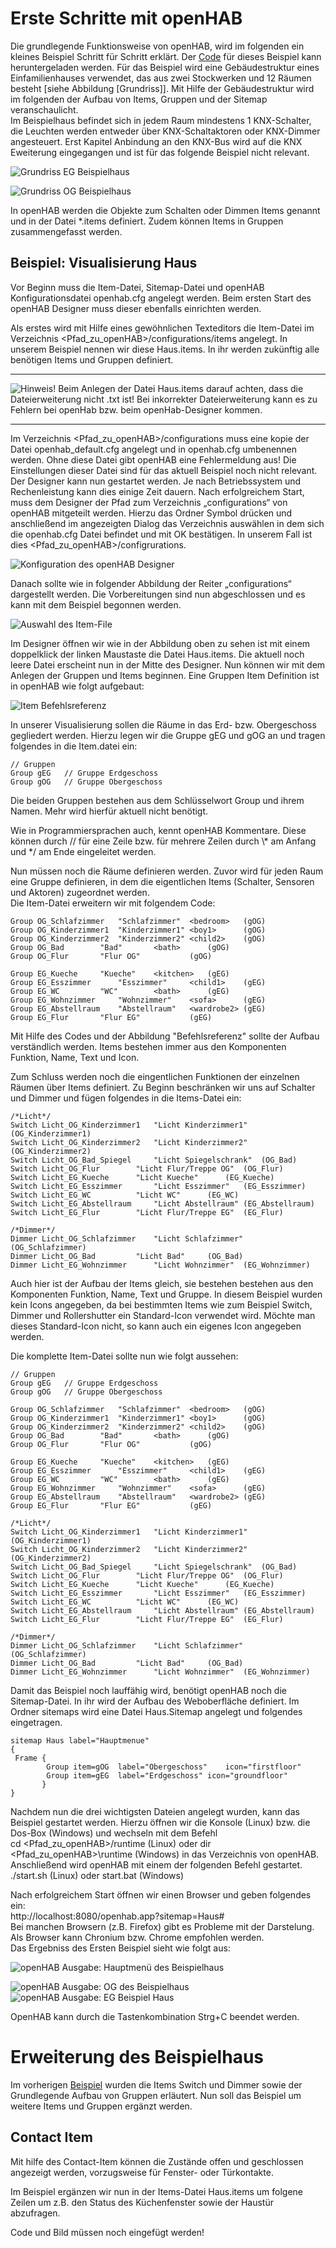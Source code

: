 Erste Schritte mit openHAB
==========================

Die grundlegende Funktionsweise von openHAB, wird im folgenden ein kleines Beispiel Schritt für Schritt erklärt.
Der [Code](../examples/house.zip "Test") für dieses Beispiel kann heruntergeladen werden.
Für das Beispiel wird eine Gebäudestruktur eines Einfamilienhauses verwendet, das aus
zwei Stockwerken und 12 Räumen besteht [siehe Abbildung [Grundriss]].
Mit Hilfe der Gebäudestruktur wird im folgenden der Aufbau von Items,
Gruppen und der Sitemap veranschaulicht.\
Im Beispielhaus befindet sich in jedem Raum mindestens 1 KNX-Schalter,
die Leuchten werden entweder über KNX-Schaltaktoren oder KNX-Dimmer
angesteuert. Erst Kapitel Anbindung an den KNX-Bus wird auf die KNX Eweiterung eingegangen und ist für das folgende Beispiel nicht relevant.

![Grundriss EG Beispielhaus](images/grundriss_erdgeschoss.png "Grundriss vom EG des Beispielhaus")

![Grundriss OG Beispielhaus](images/grundriss_obergeschoss.png "Grundriss vom OG des Beispielhaus")

In openHAB werden die Objekte zum Schalten oder Dimmen Items genannt und
in der Datei *.items definiert. Zudem können Items in Gruppen
zusammengefasst werden.

Beispiel: Visualisierung Haus
-----------------------------

Vor Beginn muss die Item-Datei, Sitemap-Datei und openHAB
Konfigurationsdatei openhab.cfg angelegt werden. Beim ersten Start des
openHAB Designer muss dieser ebenfalls einrichten werden.

Als erstes wird mit Hilfe eines gewöhnlichen Texteditors die Item-Datei
im Verzeichnis <Pfad_zu_openHAB>/configurations/items angelegt. In
unserem Beispiel nennen wir diese Haus.items. In ihr werden zukünftig
alle benötigen Items und Gruppen definiert.

* * * * *
![Hinweis!](images/Warning.png "Hinweis: Auf Dateierweiterung achten!")
Beim Anlegen der Datei Haus.items darauf achten, dass die
Dateierweiterung nicht .txt ist! Bei inkorrekter Dateierweiterung kann
es zu Fehlern bei openHab bzw. beim openHab-Designer kommen.

* * * * *

Im Verzeichnis <Pfad_zu_openHAB>/configurations muss eine kopie der
Datei openhab_default.cfg angelegt und in openhab.cfg umbenennen
werden. Ohne diese Datei gibt openHAB eine Fehlermeldung aus! Die
Einstellungen dieser Datei sind für das aktuell Beispiel noch nicht relevant. Der Designer kann
nun gestartet werden. Je nach Betriebssystem und Rechenleistung kann
dies einige Zeit dauern. Nach erfolgreichem Start, muss dem Designer der
Pfad zum Verzeichnis „configurations“ von openHAB mitgeteilt werden. Hierzu das Ordner Symbol drücken
und anschließend im angezeigten Dialog das Verzeichnis auswählen in dem
sich die openhab.cfg Datei befindet und mit OK bestätigen. In unserem
Fall ist dies <Pfad_zu_openHAB>/configrurations.

![Konfiguration des openHAB Designer](images/openHAB_Designer_Configuration.png "Konfiguration des openHAB Designer")

Danach sollte wie in folgender Abbildung der Reiter „configurations“ dargestellt werden. Die Vorbereitungen sind nun
abgeschlossen und es kann mit dem Beispiel begonnen werden.

![Auswahl des Item-File](images/openHAB_Designer_Item_File.png "Auswahl des Item-File")

Im Designer öffnen wir wie in der Abbildung oben zu sehen ist mit einem doppelklick der linken Maustaste die Datei Haus.items.
Die aktuell noch leere Datei erscheint nun in der Mitte des Designer. Nun können wir mit dem Anlegen der Gruppen und Items beginnen. Eine Gruppen Item Definition ist in openHAB wie folgt aufgebaut:

![Item Befehlsreferenz](images/openHAB_Befehlsreferenz.png)


In unserer Visualisierung sollen die Räume in das Erd- bzw. Obergeschoss
gegliedert werden. Hierzu legen wir die Gruppe gEG und gOG an und tragen
folgendes in die Item.datei ein:   

    // Gruppen
    Group gEG 	// Gruppe Erdgeschoss
    Group gOG 	// Gruppe Obergeschoss

Die beiden Gruppen bestehen aus dem Schlüsselwort Group und ihrem Namen. Mehr wird hierfür aktuell nicht benötigt.

Wie in Programmiersprachen auch, kennt openHAB Kommentare. Diese können
durch // für eine Zeile bzw. für mehrere Zeilen durch \\* am Anfang und
*/ am Ende eingeleitet werden.

Nun müssen noch die Räume definieren werden. Zuvor wird für jeden Raum eine Gruppe definieren, in dem die eigentlichen Items (Schalter, Sensoren und Aktoren) zugeordnet werden.   
Die Item-Datei erweitern wir mit folgendem Code:

    Group OG_Schlafzimmer	"Schlafzimmer"	<bedroom>	(gOG)
    Group OG_Kinderzimmer1	"Kinderzimmer1"	<boy1>		(gOG)
    Group OG_Kinderzimmer2	"Kinderzimmer2"	<child2>	(gOG)
    Group OG_Bad		"Bad"		<bath>		(gOG)
    Group OG_Flur		"Flur OG"			(gOG)

    Group EG_Kueche		"Kueche" 	<kitchen>	(gEG)
    Group EG_Esszimmer		"Esszimmer" 	<child1> 	(gEG)
    Group EG_WC			"WC"		<bath>		(gEG)
    Group EG_Wohnzimmer		"Wohnzimmer"	<sofa>		(gEG)
    Group EG_Abstellraum	"Abstellraum"	<wardrobe2>	(gEG)
    Group EG_Flur		"Flur EG"			(gEG)

Mit Hilfe des Codes und der Abbildung "Befehlsreferenz" sollte der Aufbau verständlich werden.
Items bestehen immer aus den Komponenten Funktion, Name, Text und Icon.

Zum Schluss werden noch die eingentlichen Funktionen der einzelnen
Räumen über Items definiert. Zu Beginn beschränken wir uns auf Schalter
und Dimmer und fügen folgendes in die Items-Datei ein:

    /*Licht*/
    Switch Licht_OG_Kinderzimmer1	"Licht Kinderzimmer1"	(OG_Kinderzimmer1)
    Switch Licht_OG_Kinderzimmer2	"Licht Kinderzimmer2"	(OG_Kinderzimmer2)
    Switch Licht_OG_Bad_Spiegel		"Licht Spiegelschrank"	(OG_Bad)
    Switch Licht_OG_Flur		"Licht Flur/Treppe OG"	(OG_Flur)
    Switch Licht_EG_Kueche		"Licht Kueche"		(EG_Kueche)
    Switch Licht_EG_Esszimmer		"Licht Esszimmer"	(EG_Esszimmer)
    Switch Licht_EG_WC			"Licht WC"		(EG_WC)
    Switch Licht_EG_Abstellraum		"Licht Abstellraum"	(EG_Abstellraum)
    Switch Licht_EG_Flur		"Licht Flur/Treppe EG"	(EG_Flur)

    /*Dimmer*/
    Dimmer Licht_OG_Schlafzimmer	"Licht Schlafzimmer"	(OG_Schlafzimmer)
    Dimmer Licht_OG_Bad			"Licht Bad"		(OG_Bad)
    Dimmer Licht_EG_Wohnzimmer		"Licht Wohnzimmer"	(EG_Wohnzimmer)

Auch hier ist der Aufbau der Items gleich, sie bestehen bestehen aus den
Komponenten Funktion, Name, Text und Gruppe. In diesem Beispiel wurden
kein Icons angegeben, da bei bestimmten Items wie zum Beispiel Switch,
Dimmer und Rollershutter ein Standard-Icon verwendet wird. Möchte man
dieses Standard-Icon nicht, so kann auch ein eigenes Icon angegeben
werden.

Die komplette Item-Datei sollte nun wie folgt aussehen:

    // Gruppen
    Group gEG 	// Gruppe Erdgeschoss
    Group gOG 	// Gruppe Obergeschoss

    Group OG_Schlafzimmer	"Schlafzimmer"	<bedroom>	(gOG)
    Group OG_Kinderzimmer1	"Kinderzimmer1"	<boy1>		(gOG)
    Group OG_Kinderzimmer2	"Kinderzimmer2"	<child2>	(gOG)
    Group OG_Bad		"Bad"		<bath>		(gOG)
    Group OG_Flur		"Flur OG"			(gOG)

    Group EG_Kueche		"Kueche" 	<kitchen>	(gEG)
    Group EG_Esszimmer		"Esszimmer" 	<child1> 	(gEG)
    Group EG_WC			"WC"		<bath>		(gEG)
    Group EG_Wohnzimmer		"Wohnzimmer"	<sofa>		(gEG)
    Group EG_Abstellraum	"Abstellraum"	<wardrobe2>	(gEG)
    Group EG_Flur		"Flur EG"			(gEG)

    /*Licht*/
    Switch Licht_OG_Kinderzimmer1	"Licht Kinderzimmer1"	(OG_Kinderzimmer1)
    Switch Licht_OG_Kinderzimmer2	"Licht Kinderzimmer2"	(OG_Kinderzimmer2)
    Switch Licht_OG_Bad_Spiegel		"Licht Spiegelschrank"	(OG_Bad)
    Switch Licht_OG_Flur		"Licht Flur/Treppe OG"	(OG_Flur)
    Switch Licht_EG_Kueche		"Licht Kueche"		(EG_Kueche)
    Switch Licht_EG_Esszimmer		"Licht Esszimmer"	(EG_Esszimmer)
    Switch Licht_EG_WC			"Licht WC"		(EG_WC)
    Switch Licht_EG_Abstellraum		"Licht Abstellraum"	(EG_Abstellraum)
    Switch Licht_EG_Flur		"Licht Flur/Treppe EG"	(EG_Flur)

    /*Dimmer*/
    Dimmer Licht_OG_Schlafzimmer	"Licht Schlafzimmer"	(OG_Schlafzimmer)
    Dimmer Licht_OG_Bad			"Licht Bad"		(OG_Bad)
    Dimmer Licht_EG_Wohnzimmer		"Licht Wohnzimmer"	(EG_Wohnzimmer)

Damit das Beispiel noch lauffähig wird, benötigt openHAB noch die
Sitemap-Datei. In ihr wird der Aufbau des Weboberfläche definiert. Im
Ordner sitemaps wird eine Datei Haus.Sitemap angelegt und folgendes
eingetragen.

    sitemap Haus label="Hauptmenue"
    {
     Frame {
            Group item=gOG	label="Obergeschoss"	icon="firstfloor"
            Group item=gEG	label="Erdgeschoss"	icon="groundfloor"
           }
    }

Nachdem nun die drei wichtigsten Dateien angelegt wurden, kann das
Beispiel gestartet werden. Hierzu öffnen wir die Konsole (Linux) bzw.
die Dos-Box (Windows) und wechseln mit dem Befehl   
    cd <Pfad_zu_openHAB>/runtime (Linux)
oder
    dir <Pfad_zu_openHAB>\runtime (Windows)
in das Verzeichnis von openHAB.
Anschließend wird openHAB mit einem der folgenden Befehl gestartet.
    ./start.sh (Linux)
oder
    start.bat (Windows)

Nach erfolgreichem Start öffnen wir einen Browser und geben folgendes
ein:   
http://localhost:8080/openhab.app?sitemap=Haus\#   
Bei manchen Browsern (z.B. Firefox) gibt es Probleme mit der Darstelung. Als Browser kann Chronium bzw. Chrome empfohlen werden.   
Das Ergebniss des Ersten Beispiel sieht wie folgt aus:

![openHAB Ausgabe: Hauptmenü des Beispielhaus](images/Haus_Hauptmenue_klein.png "Hauptmenü des Beispielhaus")

![openHAB Ausgabe: OG des Beispielhaus](images/Haus_OG.png "OG des Beispielhaus")
![openHAB Ausgabe: EG Beispiel Haus](images/Haus_EG.png "UG des Beispielhaus")

OpenHAB kann durch die Tastenkombination Strg+C beendet werden.


Erweiterung des Beispielhaus
============================

Im vorherigen [Beispiel](#Beispiel--Visualisierung-Haus) wurden die Items Switch und Dimmer sowie der Grundlegende Aufbau von Gruppen erläutert. Nun soll das Beispiel um weitere Items und Gruppen ergänzt werden.

Contact Item
------------
Mit hilfe des Contact-Item können die Zustände offen und geschlossen angezeigt werden, vorzugsweise für Fenster- oder Türkontakte.

Im Beispiel ergänzen wir nun in der Items-Datei Haus.items um folgene Zeilen um z.B. den Status des Küchenfenster sowie der Haustür abzufragen. 

Code und Bild müssen noch eingefügt werden!